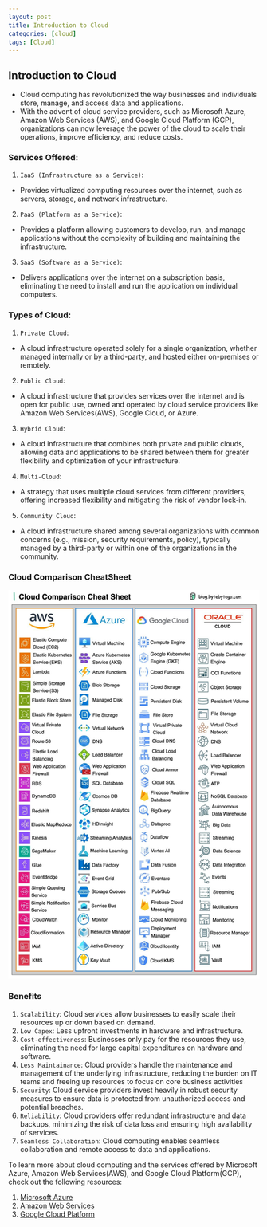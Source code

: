 ```yaml
---
layout: post
title: Introduction to Cloud
categories: [cloud]
tags: [Cloud]
---
```


## Introduction to Cloud
- Cloud computing has revolutionized the way businesses and individuals store, manage, and access data and applications. 
- With the advent of cloud service providers, such as Microsoft Azure, Amazon Web Services (AWS), and Google Cloud Platform (GCP), organizations can now leverage the power of the cloud to scale their operations, improve efficiency, and reduce costs.

### Services Offered:
1. `IaaS (Infrastructure as a Service)`: 
- Provides virtualized computing resources over the internet, such as servers, storage, and network infrastructure.
2. `PaaS (Platform as a Service)`: 
- Provides a platform allowing customers to develop, run, and manage applications without the complexity of building and maintaining the infrastructure.
3. `SaaS (Software as a Service)`: 
- Delivers applications over the internet on a subscription basis, eliminating the need to install and run the application on individual computers.


### Types of Cloud:
1. `Private Cloud`: 
- A cloud infrastructure operated solely for a single organization, whether managed internally or by a third-party, and hosted either on-premises or remotely.
2. `Public Cloud`: 
- A cloud infrastructure that provides services over the internet and is open for public use, owned and operated by cloud service providers like Amazon Web Services(AWS), Google Cloud, or Azure.
3. `Hybrid Cloud`: 
- A cloud infrastructure that combines both private and public clouds, allowing data and applications to be shared between them for greater flexibility and optimization of your infrastructure.
4. `Multi-Cloud`: 
- A strategy that uses multiple cloud services from different providers, offering increased flexibility and mitigating the risk of vendor lock-in.
5. `Community Cloud`: 
- A cloud infrastructure shared among several organizations with common concerns (e.g., mission, security requirements, policy), typically managed by a third-party or within one of the organizations in the community.


### Cloud Comparison CheatSheet

![Cloud Comparison CheatSheet](/assets/img/cloud/cloud-comparison-cheatsheet.jpeg)

### Benefits
1. `Scalability`: Cloud services allow businesses to easily scale their resources up or down based on demand. 
2. `Low Capex`: Less upfront investments in hardware and infrastructure.
3. `Cost-effectiveness`: Businesses only pay for the resources they use, eliminating the need for large capital expenditures on hardware and software.
4. `Less Maintainance`: Cloud providers handle the maintenance and management of the underlying infrastructure, reducing the burden on IT teams and freeing up resources to focus on core business activities
4. `Security`: Cloud service providers invest heavily in robust security measures to ensure data is protected from unauthorized access and potential breaches.
5. `Reliability`: Cloud providers offer redundant infrastructure and data backups, minimizing the risk of data loss and ensuring high availability of services.
6. `Seamless Collaboration`: Cloud computing enables seamless collaboration and remote access to data and applications.


To learn more about cloud computing and the services offered by Microsoft Azure, Amazon Web Services(AWS), and Google Cloud Platform(GCP), check out the following resources:

1. [Microsoft Azure](/posts/cloud/azure/introduction-to-azure)
2. [Amazon Web Services](/posts/cloud/aws/introduction-to-aws)
3. [Google Cloud Platform](/posts/cloud/gcp/introduction-to-gcp)

